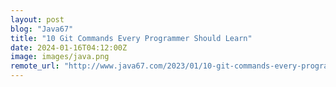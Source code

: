 ```yaml
---
layout: post
blog: "Java67"
title: "10 Git Commands Every Programmer Should Learn"
date: 2024-01-16T04:12:00Z
image: images/java.png
remote_url: "http://www.java67.com/2023/01/10-git-commands-every-programmer-should.html"
---
```

